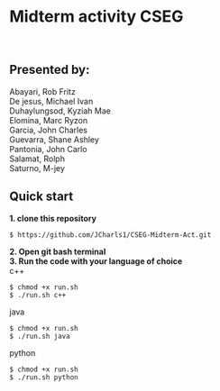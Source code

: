 # Midterm activity CSEG
<br/>

## **Presented by:** 
Abayari, Rob Fritz <br/>
De jesus, Michael Ivan <br/>
Duhaylungsod, Kyziah Mae <br/>
Elomina, Marc Ryzon <br/>
Garcia, John Charles <br/>
Guevarra, Shane Ashley <br/>
Pantonia, John Carlo <br/>
Salamat, Rolph <br/>
Saturno, M-jey <br/>
## Quick start <br/>
**1. clone this repository** 
```console 
$ https://github.com/JCharls1/CSEG-Midterm-Act.git
```
**2. Open git bash terminal**<br/> 
**3. Run the code with your language of choice**<br/> 
c++
```console 
$ chmod +x run.sh
$ ./run.sh c++
```
java
```console 
$ chmod +x run.sh
$ ./run.sh java
```
python
```console 
$ chmod +x run.sh
$ ./run.sh python
```
